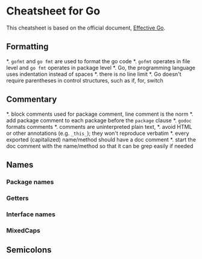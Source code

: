 Cheatsheet for Go
=================

This cheatsheet is based on the official document, [Effective Go](https://golang.org/doc/effective_go.html).


## Formatting
*. `gofmt` and `go fmt` are used to format the go code
*. `gofmt` operates in file level and `go fmt` operates in package level
*. Go, the programming language uses indentation instead of spaces
*. there is no line limit
*. Go doesn't require parentheses in control structures, such as if, for, switch



## Commentary
*. block comments used for package comment, line comment is the norm
*. add package comment to each package before the `package` clause
*. `godoc` formats comments
*. comments are uninterpreted plain text,
*. avoid HTML or other annotations (e.g. `_this_`); they won't reproduce verbatim
*. every exported (capitalized) name/method should have a doc comment
*. start the doc comment with the name/method so that it can be grep easily if needed



## Names

### Package names

### Getters

### Interface names

### MixedCaps


## Semicolons